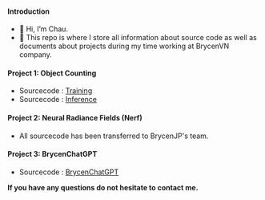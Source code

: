 #### Introduction
- 👋 Hi, I’m Chau.
- 👀 This repo is where I store all information about source code as well as documents about projects during my time working at BrycenVN company.

#### Project 1: Object Counting

- Sourcecode : [Training](https://github.com/Brycenvn/ObjectCountingTraining)
- Sourcecode : [Inference](https://github.com/Brycenvn/ObjectCountingInference)

#### Project 2: Neural Radiance Fields (Nerf)

- All sourcecode has been transferred to BrycenJP's team.

#### Project 3: BrycenChatGPT

- Sourcecode : [BrycenChatGPT](https://github.com/Brycenvn/BrycenChatGPT)

**If you have any questions do not hesitate to contact me.**
<!---
Brycenvn/Brycenvn is a ✨ special ✨ repository because its `README.md` (this file) appears on your GitHub profile.
You can click the Preview link to take a look at your changes.
--->

